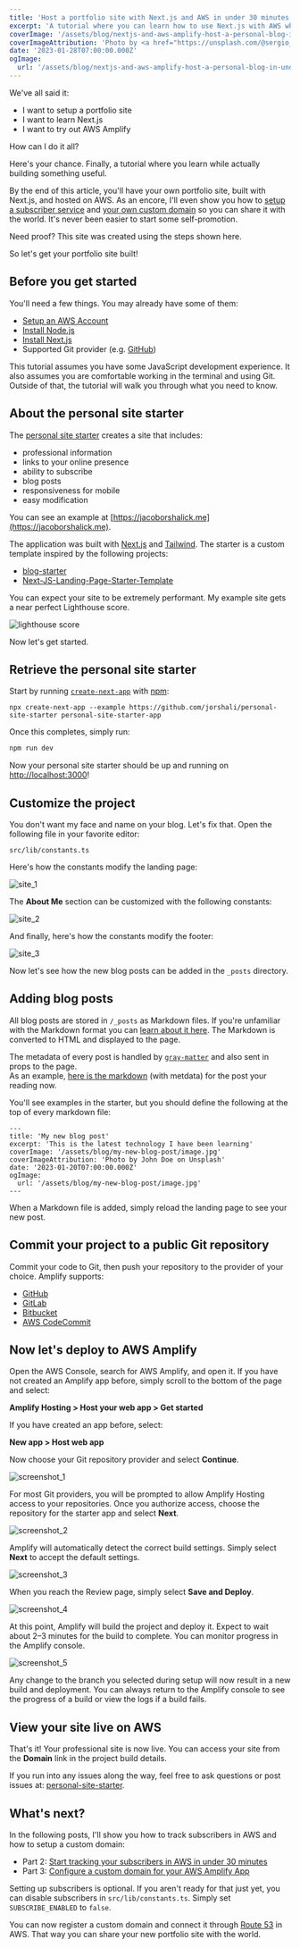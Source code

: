 ```yaml
---
title: 'Host a portfolio site with Next.js and AWS in under 30 minutes'
excerpt: 'A tutorial where you can learn how to use Next.js with AWS while actually building something useful.'
coverImage: '/assets/blog/nextjs-and-aws-amplify-host-a-personal-blog-in-under-30-minutes/sergio-capuzzimati-Ihml-Sigf6s-unsplash.jpg'
coverImageAttribution: 'Photo by <a href="https://unsplash.com/@sergio_capuzzimati?utm_source=unsplash&utm_medium=referral&utm_content=creditCopyText">Sergio Capuzzimati</a> on <a href="https://unsplash.com/photos/Ihml-Sigf6s?utm_source=unsplash&utm_medium=referral&utm_content=creditCopyText">Unsplash</a>'
date: '2023-01-28T07:00:00.000Z'
ogImage:
  url: '/assets/blog/nextjs-and-aws-amplify-host-a-personal-blog-in-under-30-minutes/sergio-capuzzimati-Ihml-Sigf6s-unsplash.jpg'
---
```


We've all said it:

- I want to setup a portfolio site
- I want to learn Next.js
- I want to try out AWS Amplify

How can I do it all?

Here's your chance.  Finally, a tutorial where you learn while actually building something useful.

By the end of this article, you'll have your own portfolio site, built with Next.js, and hosted on AWS.  As an encore, I'll even show you how to [setup a subscriber service](https://jacoborshalick.me/posts/build-a-subscriber-rest-api-on-aws-in-under-30-minutes) and [your own custom domain](https://jacoborshalick.me/posts/configure-a-custom-domain-for-your-aws-amplify-app) so you can share it with the world.  It's never been easier to start some self-promotion.

Need proof?  This site was created using the steps shown here.

So let's get your portfolio site built!

## Before you get started

You'll need a few things.  You may already have some of them:

- [Setup an AWS Account](https://aws.amazon.com)
- [Install Node.js](https://nodejs.org)
- [Install Next.js](https://nextjs.org)
- Supported Git provider (e.g. [GitHub](https://github.com))

This tutorial assumes you have some JavaScript development experience.  It also assumes you are comfortable working in the terminal and using Git.  Outside of that, the tutorial will walk you through what you need to know.

## About the personal site starter

The [personal site starter](https://github.com/jorshali/personal-site-starter) creates a site that includes:

- professional information
- links to your online presence
- ability to subscribe
- blog posts
- responsiveness for mobile
- easy modification

You can see an example at [https://jacoborshalick.me](https://jacoborshalick.me).

The application was built with [Next.js](https://nextjs.org) and [Tailwind](https://tailwindcss.com).  The starter is a custom template inspired by the following projects:

- [blog-starter](https://github.com/vercel/next.js/tree/canary/examples/blog-starter)
- [Next-JS-Landing-Page-Starter-Template](https://github.com/ixartz/Next-JS-Landing-Page-Starter-Template)


You can expect your site to be extremely performant.  My example site gets a near perfect Lighthouse score. 

![lighthouse score](/assets/images/lighthouse_score.png "Near perfect Lighthouse score")

Now let's get started.

## Retrieve the personal site starter

Start by running [`create-next-app`](https://github.com/vercel/next.js/tree/canary/packages/create-next-app) with [npm](https://docs.npmjs.com/cli/init):

```
npx create-next-app --example https://github.com/jorshali/personal-site-starter personal-site-starter-app
```

Once this completes, simply run:

```bash
npm run dev
```

Now your personal site starter should be up and running on [http://localhost:3000](http://localhost:3000)!

## Customize the project

You don't want my face and name on your blog.  Let's fix that.  Open the following file in your favorite editor:

`src/lib/constants.ts`

Here's how the constants modify the landing page:

![site_1](/assets/blog/nextjs-and-aws-amplify-host-a-personal-blog-in-under-30-minutes/site_1.png "Site constants for hero landing page")

The __About Me__ section can be customized with the following constants:

![site_2](/assets/blog/nextjs-and-aws-amplify-host-a-personal-blog-in-under-30-minutes/site_2.png "Site constants for About Me section")

And finally, here's how the constants modify the footer:

![site_3](/assets/blog/nextjs-and-aws-amplify-host-a-personal-blog-in-under-30-minutes/site_3.png "Site constants for articles and footer")

Now let's see how the new blog posts can be added in the `_posts` directory.

## Adding blog posts

All blog posts are stored in `/_posts` as Markdown files.  If you're unfamiliar with the Markdown format you can [learn about it here](https://www.markdownguide.org/basic-syntax/).  The Markdown is converted to HTML and displayed to the page.

The metadata of every post is handled by [`gray-matter`](https://github.com/jonschlinkert/gray-matter) and also sent in props to the page.  
As an example, [here is the markdown](https://github.com/jorshali/personal-site-starter/blob/main/_posts/nextjs-and-aws-amplify-host-a-personal-blog-in-under-30-minutes.md?plain=1) (with metdata) for the post your reading now.

You'll see examples in the starter, but you should define the following at the top of every markdown file:

```
---
title: 'My new blog post'
excerpt: 'This is the latest technology I have been learning'
coverImage: '/assets/blog/my-new-blog-post/image.jpg'
coverImageAttribution: 'Photo by John Doe on Unsplash'
date: '2023-01-20T07:00:00.000Z'
ogImage:
  url: '/assets/blog/my-new-blog-post/image.jpg'
---
```

When a Markdown file is added, simply reload the landing page to see your new post.

## Commit your project to a public Git repository

Commit your code to Git, then push your repository to the provider of your choice.  Amplify supports:

- [GitHub](https://github.com)
- [GitLab](https://about.gitlab.com)
- [Bitbucket](https://bitbucket.org)
- [AWS CodeCommit](https://aws.amazon.com/codecommit/)

## Now let's deploy to AWS Amplify

Open the AWS Console, search for AWS Amplify, and open it.  If you have not created an Amplify app before, simply scroll to the bottom of the page and select: 

__Amplify Hosting
\> Host your web app > Get started__

If you have created an app before, select:

__New app > Host web app__

Now choose your Git repository provider and select __Continue__.

![screenshot_1](/assets/blog/nextjs-and-aws-amplify-host-a-personal-blog-in-under-30-minutes/screenshot_1.png "Fig 2.  Choose your Git repository provider")

For most Git providers, you will be prompted to allow Amplify Hosting access to your repositories.  Once you authorize access, choose the repository for the starter app and select __Next__.

![screenshot_2](/assets/blog/nextjs-and-aws-amplify-host-a-personal-blog-in-under-30-minutes/screenshot_2.png "Fig 3.  Choose your Git repository")

Amplify will automatically detect the correct build settings.  Simply select __Next__ to accept the default settings.

![screenshot_3](/assets/blog/nextjs-and-aws-amplify-host-a-personal-blog-in-under-30-minutes/screenshot_3.png "Fig 4.  Accept the default build settings")

When you reach the Review page, simply select __Save and Deploy__.

![screenshot_4](/assets/blog/nextjs-and-aws-amplify-host-a-personal-blog-in-under-30-minutes/screenshot_4.png "Fig 5.  Review the settings and deploy")

At this point, Amplify will build the project and deploy it. Expect to wait about 2–3 minutes for the build to complete.  You can monitor progress in the Amplify console.

![screenshot_5](/assets/blog/nextjs-and-aws-amplify-host-a-personal-blog-in-under-30-minutes/screenshot_5.png "Fig 6.  Monitor the build progress")

Any change to the branch you selected during setup will now result in a new build and deployment.  You can always return to the Amplify console to see the progress of a build or view the logs if a build fails.

## View your site live on AWS

That's it!  Your professional site is now live.  You can access your site from the __Domain__ link in the project build details.

If you run into any issues along the way, feel free to ask questions or post issues at:  [personal-site-starter](https://github.com/jorshali/personal-site-starter).

## What's next?

In the following posts, I'll show you how to track subscribers in AWS and how to setup a custom domain:

- Part 2: [Start tracking your subscribers in AWS in under 30 minutes](https://jacoborshalick.me/posts/build-a-subscriber-rest-api-on-aws-in-under-30-minutes)
- Part 3: [Configure a custom domain for your AWS Amplify App](https://jacoborshalick.me/posts/configure-a-custom-domain-for-your-aws-amplify-app)

Setting up subscribers is optional.  If you aren't ready for that just yet, you can disable subscribers in `src/lib/constants.ts`.  Simply set `SUBSCRIBE_ENABLED` to `false`.

You can now register a custom domain and connect it through [Route 53](https://aws.amazon.com/route53/) in AWS.  That way you can share your new portfolio site with the world.